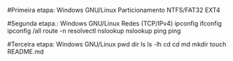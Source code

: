 #Primeira etapa:	Windows			GNU/Linux
Particionamento		NTFS/FAT32		EXT4

#Segunda etapa.:	Windows			GNU/Linux
Redes (TCP/IPv4)	ipconfig		ifconfig
					ipconfig /all	route -n
									resolvectl
					nslookup		nslookup
					ping			ping

#Terceira etapa:	Windows			GNU/Linux
									pwd
					dir ls			ls -lh
					cd				cd
					md				mkdir
									touch README.md
